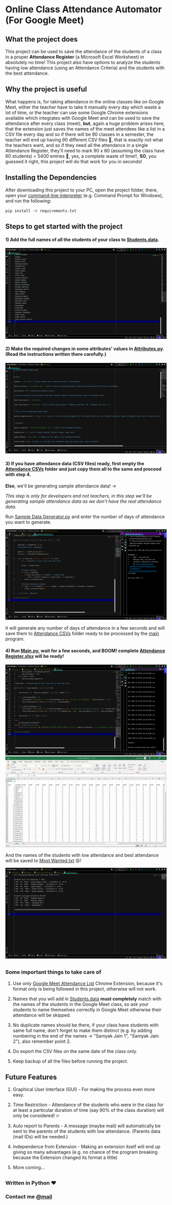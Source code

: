 # Online Class Attendance Automator (For Google Meet)


## What the project does

This project can be used to save the attendance of the students of a class in a proper **Attendance Register** (a Microsoft Excel Worksheet) in absolutely no time! This project also have options to analyze the students having low attendance (using an Attendance Criteria) and the students with the best attendance.


## Why the project is useful

What happens is, for taking attendance in the online classes like on Google Meet, either the teacher have to take it manually every day which waste a lot of time, or the teacher can use some Google Chrome extensions available which integrates with Google Meet and can be used to save the attendance after every class (meet), **but**, again a huge problem arises here, that the extension just saves the names of the meet attendees like a list in a CSV file every day and so if there will be 90 classes in a semester, the teacher will end up having 90 different CSV files 😬, that is exactly not what the teachers want, and so if they need all the attendance in a single Attendance Register, they'll need to mark 90 x 60 (assuming the class have 60 students) = 5400 entries 🤯, yes, a complete waste of time!!, **SO**, you guessed it right, this project will do that work for you in seconds!


## Installing the Dependencies

After downloading this project to your PC, open the project folder, there, open your [command-line interpreter](https://en.wikipedia.org/wiki/List_of_command-line_interpreters#:~:text=In%20computing%2C%20a%20command-line%20interpreter%2C%20or%20command%20language%20interpreter%2C%20is%20a%20blanket%20term%20for%20a%20certain%20class%20of%20programs%20designed%20to%20read%20lines%20of%20text%20entered%20by%20a%20user%2C%20thus%20implementing%20a%20command-line%20interface.) (e.g. Command Prompt for Windows), and run the following:
```
pip install -r requirements.txt
```


## Steps to get started with the project


#### 1) Add the full names of all the students of your class to [Students.data](Students.data).

<img src="Screenshots/1.png">


#### 2) Make the required changes in some attributes' values in [Attributes.py](Attributes.py). (Read the instructions written there carefully.)

<img src="Screenshots/2.png">


#### 3) If you have attendance data (CSV files) ready, first empty the [Attendance CSVs](Attendance%20CSVs) folder and just copy them all to the same and proceed with step 4.

**Else**, we'll be generating sample attendance data! -> 

*This step is only for developers and not teachers, in this step we'll be generating sample attendance data as we don't have the real attendance data.*

Run [Sample Data Generator.py](Sample%20Data%20Generator.py) and enter the number of days of attendance you want to generate.

<img src="Screenshots/3.png">

It will generate any number of days of attendance in a few seconds and will save them to [Attendance CSVs](Attendance%20CSVs) folder ready to be processed by the [main](Main.py) program.


#### 4) Run [Main.py](Main.py), wait for a few seconds, and BOOM! complete [Attendance Register.xlsx](Attendance%20Register.xlsx) will be ready! 

<img src="Screenshots/4.png">

<img src="Screenshots/5.png">

And the names of the students with low attendance and best attendance will be saved to [Most Wanted.txt](Most%20Wanted.txt) 😝!

<img src="Screenshots/6.png">

##

### Some important things to take care of

1) Use only [Google Meet Attendance List](https://chrome.google.com/webstore/detail/google-meet-attendance-li/appcnhiefcidclcdjeahgklghghihfok) Chrome Extension, because it's format only is being followed in this project, otherwise will not work.

2) Names that you will add in [Students.data](Students.data) **must completely** match with the names of the students in the Google Meet class, so ask your students to name themselves correctly in Google Meet otherwise their attendance will be skipped.

3) No duplicate names should be there, if your class have students with same full name, don't forget to make them distinct (e.g. by adding numbering in the end of the names -> "Samyak Jain 1", "Samyak Jain 2"), also remember point 2.

4) Do export the CSV files on the same date of the class only.

5) Keep backup of all the files before running the project.


## Future Features

1) Graphical User Interface (GUI) - For making the process even more easy.

2) Time Restriction - Attendance of the students who were in the class for at least a particular duration of time (say 90% of the class duration) will only be considered! 🔥

3) Auto report to Parents - A message (maybe mail) will automatically be sent to the parents of the students with low attendance. (Parents data (mail IDs) will be needed.)

4) Independence from Extension - Making an extension itself will end up giving so many advantages (e.g. no chance of the program breaking because the Extension changed its format a little)

5) More coming...

## 

### Written in Python ❤

### Contact me [@mail](mailto:samyak65400@gmail.com)
